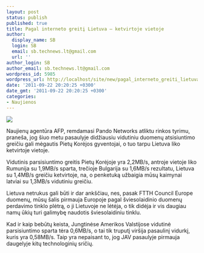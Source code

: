 ```yaml
---
layout: post
status: publish
published: true
title: Pagal interneto greitį Lietuva – ketvirtoje vietoje
author:
  display_name: SB
  login: SB
  email: sb.technews.lt@gmail.com
  url: ''
author_login: SB
author_email: sb.technews.lt@gmail.com
wordpress_id: 5985
wordpress_url: http://localhost/site/new/pagal_interneto_greiti_lietuva__ketvirtoje_vietoje/
date: '2011-09-22 20:20:25 +0300'
date_gmt: '2011-09-22 20:20:25 +0300'
categories:
- Naujienos
---
```

<div class="imgright"><img src="http://technews.lt/upload/fiberOptics.jpg"  /></div>
<p>Naujienų agentūra AFP, remdamasi Pando Networks atliktu rinkos tyrimu, praneša, jog šiuo metu pasaulyje didžiausiu vidutiniu duomenų atsisiuntimo greičiu gali mėgautis Pietų Korėjos gyventojai, o tuo tarpu Lietuva liko ketvirtoje vietoje.</p>
<p>Vidutinis parsisiuntimo greitis Pietų Korėjoje yra 2,2MB/s, antroje vietoje liko Rumunija su 1,9MB/s sparta, trečioje Bulgarija su 1,6MB/s rezultatu, Lietuva su 1,4MB/s greičiu ketvirtoje, na, o penketuką užbaigia mūsų kaimynai latviai su 1,3MB/s vidutiniu greičiu.</p>
<p>Lietuva netrukus gali būti ir dar ankščiau, nes, pasak FTTH Council Europe duomenų, mūsų šalis pirmauja Europoje pagal šviesolaidinio duomenų perdavimo tinklo plėtrą, o ji Lietuvoje ne lėtėja, o tik didėja ir vis daugiau namų ūkių turi galimybę naudotis šviesolaidiniu tinklu.</p>
<p>Kad ir kaip bebūtų keista, Jungtinėse Amerikos Valstijose vidutinė parsisiuntimo sparta tėra 0,6MB/s, o tai tik truputį viršija pasaulinį vidurkį, kuris yra 0,58MB/s. Taip yra nepaisant to, jog JAV pasaulyje pirmauja daugelyje kitų technologinių sričių.</p>
